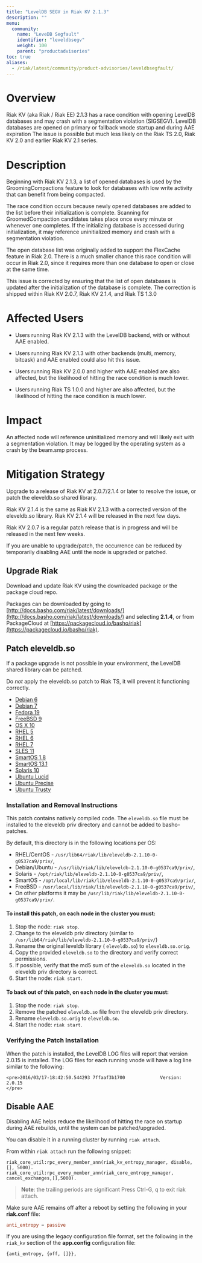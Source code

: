 ```yaml
---
title: "LevelDB SEGV in Riak KV 2.1.3"
description: ""
menu:
  community:
    name: "LeveDB Segfault"
    identifier: "leveldbsegv"
    weight: 100
    parent: "productadvisories"
toc: true
aliases:
  - /riak/latest/community/product-advisories/leveldbsegfault/
---
```



# Overview

Riak KV (aka Riak / Riak EE) 2.1.3 has a race condition with opening LevelDB databases and may crash with a segmentation violation (SIGSEGV). LevelDB databases are opened on primary or fallback vnode startup and during AAE expiration  The issue is possible but much less likely on the Riak TS 2.0, Riak KV 2.0 and earlier Riak KV 2.1 series.


# Description

Beginning with Riak KV 2.1.3, a list of opened databases is used by the GroomingCompactions feature to look for databases with low write activity that can benefit from being compacted.

The race condition occurs because newly opened databases are added to the list before their initialization is complete. Scanning for GroomedCompaction candidates takes place once every minute or whenever one completes. If the initializing database is accessed during initialization, it may reference uninitialized memory and crash with a segmentation violation.

The open database list was originally added to support the FlexCache feature in Riak 2.0. There is a much smaller chance this race condition will occur in Riak 2.0, since it requires more than one database to open or close at the same time.

This issue is corrected by ensuring that the list of open databases is updated after the initialization of the database is complete. The correction is shipped within Riak KV 2.0.7, Riak KV 2.1.4, and Riak TS 1.3.0


# Affected Users

* Users running Riak KV 2.1.3 with the LevelDB backend, with or without AAE enabled.

* Users running Riak KV 2.1.3 with other backends (multi, memory, bitcask) and AAE enabled could also hit this issue.

* Users running Riak KV 2.0.0 and higher with AAE enabled are also affected, but the likelihood of hitting the race condition is much lower.

* Users running Riak TS 1.0.0 and higher are also affected, but the likelihood of hitting the race condition is much lower.


# Impact

An affected node will reference uninitialized memory and will likely exit with a segmentation violation.  It may be logged by the operating system as a crash by the beam.smp process.


# Mitigation Strategy

Upgrade to a release of Riak KV at 2.0.7/2.1.4 or later to resolve the issue, or patch the eleveldb.so shared library.

Riak KV 2.1.4 is the same as Riak KV 2.1.3 with a corrected version of the eleveldb.so library. Riak KV 2.1.4 will be released in the next few days.

Riak KV 2.0.7 is a regular patch release that is in progress and will be released in the next few weeks.

If you are unable to upgrade/patch, the occurrence can be reduced by temporarily disabling AAE until the node is upgraded or patched.


## Upgrade Riak

Download and update Riak KV using the downloaded package or the package cloud repo.

Packages can be downloaded by going to  [http://docs.basho.com/riak/latest/downloads/](http://docs.basho.com/riak/latest/downloads/) and selecting **2.1.4**, or from PackageCloud at [https://packagecloud.io/basho/riak](https://packagecloud.io/basho/riak).


## Patch eleveldb.so

If a package upgrade is not possible in your environment, the LevelDB shared library can be patched.

Do *not* apply the eleveldb.so patch to Riak TS, it will prevent it functioning correctly.

* [Debian 6](https://s3.amazonaws.com/downloads.basho.com/patches/eleveldb/2.0.17/eleveldb_2.0.17_debian6.tar.gz)
* [Debian 7](https://s3.amazonaws.com/downloads.basho.com/patches/eleveldb/2.0.17/eleveldb_2.0.17_debian7.tar.gz)
* [Fedora 19](https://s3.amazonaws.com/downloads.basho.com/patches/eleveldb/2.0.17/eleveldb_2.0.17_fedora19.tar.gz)
* [FreeBSD 9](https://s3.amazonaws.com/downloads.basho.com/patches/eleveldb/2.0.17/eleveldb_2.0.17_freebsd9.2.tar.gz)
* [OS X 10](https://s3.amazonaws.com/downloads.basho.com/patches/eleveldb/2.0.17/eleveldb_2.0.17_osx10.8.tar.gz)
* [RHEL 5](https://s3.amazonaws.com/downloads.basho.com/patches/eleveldb/2.0.17/eleveldb_2.0.17_rhel5.tar.gz)
* [RHEL 6](https://s3.amazonaws.com/downloads.basho.com/patches/eleveldb/2.0.17/eleveldb_2.0.17_rhel6.tar.gz)
* [RHEL 7](https://s3.amazonaws.com/downloads.basho.com/patches/eleveldb/2.0.17/eleveldb_2.0.17_rhel7.tar.gz)
* [SLES 11](https://s3.amazonaws.com/downloads.basho.com/patches/eleveldb/2.0.17/eleveldb_2.0.17_sles11.tar.gz)
* [SmartOS 1.8](https://s3.amazonaws.com/downloads.basho.com/patches/eleveldb/2.0.17/eleveldb_2.0.17_smartos1.8.tar.gz)
* [SmartOS 13.1](https://s3.amazonaws.com/downloads.basho.com/patches/eleveldb/2.0.17/eleveldb_2.0.17_smartos13.1.tar.gz)
* [Solaris 10](https://s3.amazonaws.com/downloads.basho.com/patches/eleveldb/2.0.17/eleveldb_2.0.17_solaris10.tar.gz)
* [Ubuntu Lucid](https://s3.amazonaws.com/downloads.basho.com/patches/eleveldb/2.0.17/eleveldb_2.0.17_ubuntuLucid.tar.gz)
* [Ubuntu Precise](https://s3.amazonaws.com/downloads.basho.com/patches/eleveldb/2.0.17/eleveldb_2.0.17_ubuntuPrecise.tar.gz)
* [Ubuntu Trusty](https://s3.amazonaws.com/downloads.basho.com/patches/eleveldb/2.0.17/eleveldb_2.0.17_ubuntuTrusty.tar.gz)


### Installation and Removal Instructions

This patch contains natively compiled code. The `eleveldb.so` file must be installed to the eleveldb priv directory and cannot be added to basho-patches.

By default, this directory is in the following locations per OS:

* RHEL/CentOS - `/usr/lib64/riak/lib/eleveldb-2.1.10-0-g0537ca9/priv/`,
* Debian/Ubuntu - `/usr/lib/riak/lib/eleveldb-2.1.10-0-g0537ca9/priv/`,
* Solaris - `/opt/riak/lib/eleveldb-2.1.10-0-g0537ca9/priv/`,
* SmartOS - `/opt/local/lib/riak/lib/eleveldb-2.1.10-0-g0537ca9/priv/`,
* FreeBSD - `/usr/local/lib/riak/lib/eleveldb-2.1.10-0-g0537ca9/priv/`,
* On other platforms it may be `/usr/lib/riak/lib/eleveldb-2.1.10-0-g0537ca9/priv/`.


#### To install this patch, on each node in the cluster you must:

1.   Stop the node: `riak stop`.
2.   Change to the eleveldb priv directory (similar to `/usr/lib64/riak/lib/eleveldb-2.1.10-0-g0537ca9/priv/`)
3.   Rename the original leveldb library ( `eleveldb.so`) to `eleveldb.so.orig`.
4.   Copy the provided `eleveldb.so` to the directory and verify correct permissions.
5.   If possible, verify that the md5 sum of the `eleveldb.so` located in the eleveldb priv directory is correct.
6.   Start the node: `riak start`.


#### To back out of this patch, on each node in the cluster you must:

1.   Stop the node: `riak stop`.
2.   Remove the patched `eleveldb.so` file from the eleveldb priv directory.
3.   Rename `eleveldb.so.orig` to `eleveldb.so`.
4.   Start the node: `riak start`.


### Verifying the Patch Installation

When the patch is installed, the LevelDB LOG files will report that version 2.0.15 is installed. The LOG files for each running vnode will have a log line similar to the following:

```
<pre>2016/03/17-18:42:50.544293 7ffaaf3b1700             Version: 2.0.15
</pre>
```

## Disable AAE

Disabling AAE helps reduce the likelihood of hitting the race on startup during AAE rebuilds, until the system can be patched/upgraded.

You can disable it in a running cluster by running `riak attach`.

From within `riak attach` run the following snippet:

```
riak_core_util:rpc_every_member_ann(riak_kv_entropy_manager, disable, [], 5000).
riak_core_util:rpc_every_member_ann(riak_core_entropy_manager, cancel_exchanges,[],5000).
```

> **Note**: the trailing periods are significant
Press Ctrl-G, q to exit riak attach.

Make sure AAE remains off after a reboot by setting the following in your **riak.conf** file:


```riak.conf
anti_entropy = passive
```

 If you are using the legacy configuration file format, set the following in the `riak_kv` section of the **app.config** configuration file:

```app.config
{anti_entropy, {off, []}},
```
